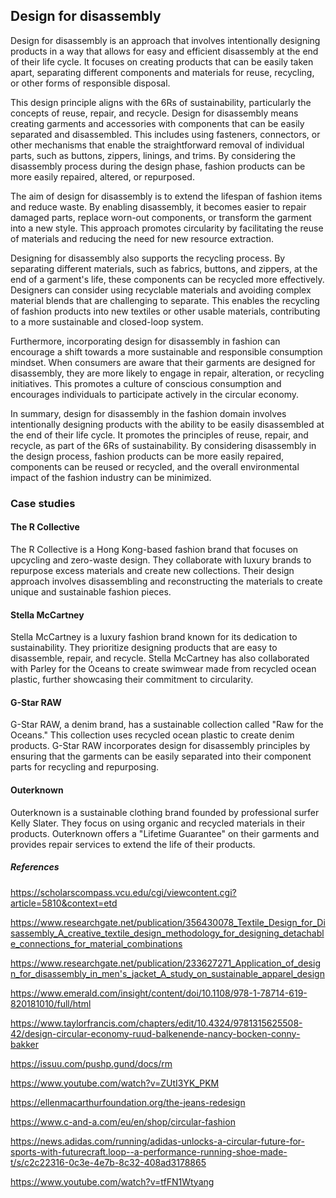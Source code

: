 ﻿## Design for disassembly

Design for disassembly is an approach that involves intentionally designing products in a way that allows for easy and efficient disassembly at the end of their life cycle. It focuses on creating products that can be easily taken apart, separating different components and materials for reuse, recycling, or other forms of responsible disposal.

This design principle aligns with the 6Rs of sustainability, particularly the concepts of reuse, repair, and recycle.  Design for disassembly means creating garments and accessories with components that can be easily separated and disassembled. This includes using fasteners, connectors, or other mechanisms that enable the straightforward removal of individual parts, such as buttons, zippers, linings, and trims. By considering the disassembly process during the design phase, fashion products can be more easily repaired, altered, or repurposed.

The aim of design for disassembly is to extend the lifespan of fashion items and reduce waste. By enabling disassembly, it becomes easier to repair damaged parts, replace worn-out components, or transform the garment into a new style. This approach promotes circularity by facilitating the reuse of materials and reducing the need for new resource extraction.

Designing for disassembly also supports the recycling process. By separating different materials, such as fabrics, buttons, and zippers, at the end of a garment's life, these components can be recycled more effectively. Designers can consider using recyclable materials and avoiding complex material blends that are challenging to separate. This enables the recycling of fashion products into new textiles or other usable materials, contributing to a more sustainable and closed-loop system.

Furthermore, incorporating design for disassembly in fashion can encourage a shift towards a more sustainable and responsible consumption mindset. When consumers are aware that their garments are designed for disassembly, they are more likely to engage in repair, alteration, or recycling initiatives. This promotes a culture of conscious consumption and encourages individuals to participate actively in the circular economy.

In summary, design for disassembly in the fashion domain involves intentionally designing products with the ability to be easily disassembled at the end of their life cycle. It promotes the principles of reuse, repair, and recycle, as part of the 6Rs of sustainability. By considering disassembly in the design process, fashion products can be more easily repaired, components can be reused or recycled, and the overall environmental impact of the fashion industry can be minimized.

### Case studies

#### The R Collective

The R Collective is a Hong Kong-based fashion brand that focuses on upcycling and zero-waste design. They collaborate with luxury brands to repurpose excess materials and create new collections. Their design approach involves disassembling and reconstructing the materials to create unique and sustainable fashion pieces.

#### Stella McCartney

Stella McCartney is a luxury fashion brand known for its dedication to sustainability. They prioritize designing products that are easy to disassemble, repair, and recycle. Stella McCartney has also collaborated with Parley for the Oceans to create swimwear made from recycled ocean plastic, further showcasing their commitment to circularity.

#### G-Star RAW

G-Star RAW, a denim brand, has a sustainable collection called "Raw for the Oceans." This collection uses recycled ocean plastic to create denim products. G-Star RAW incorporates design for disassembly principles by ensuring that the garments can be easily separated into their component parts for recycling and repurposing.

#### Outerknown

Outerknown is a sustainable clothing brand founded by professional surfer Kelly Slater. They focus on using organic and recycled materials in their products. Outerknown offers a "Lifetime Guarantee" on their garments and provides repair services to extend the life of their products.

##### References

https://scholarscompass.vcu.edu/cgi/viewcontent.cgi?article=5810&context=etd

https://www.researchgate.net/publication/356430078_Textile_Design_for_Disassembly_A_creative_textile_design_methodology_for_designing_detachable_connections_for_material_combinations

https://www.researchgate.net/publication/233627271_Application_of_design_for_disassembly_in_men's_jacket_A_study_on_sustainable_apparel_design

https://www.emerald.com/insight/content/doi/10.1108/978-1-78714-619-820181010/full/html

https://www.taylorfrancis.com/chapters/edit/10.4324/9781315625508-42/design-circular-economy-ruud-balkenende-nancy-bocken-conny-bakker

https://issuu.com/pushp.gund/docs/rm

https://www.youtube.com/watch?v=ZUtI3YK_PKM

https://ellenmacarthurfoundation.org/the-jeans-redesign

https://www.c-and-a.com/eu/en/shop/circular-fashion

https://news.adidas.com/running/adidas-unlocks-a-circular-future-for-sports-with-futurecraft.loop--a-performance-running-shoe-made-t/s/c2c22316-0c3e-4e7b-8c32-408ad3178865

https://www.youtube.com/watch?v=tfFN1Wtyang
